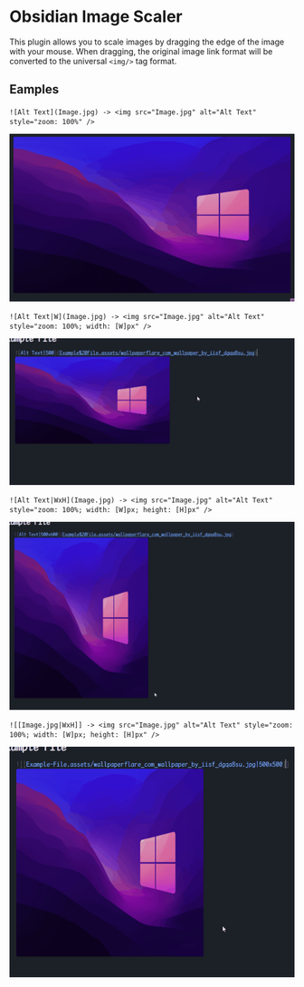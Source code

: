 # Obsidian Image Scaler

This plugin allows you to scale images by dragging the edge of the image with your mouse. When dragging, the original image link format will be converted to the universal `<img/>` tag format.

## Eamples

`![Alt Text](Image.jpg) -> <img src="Image.jpg" alt="Alt Text" style="zoom: 100%" />`

![Before Dragging](images/DraggingExample1.gif)

`![Alt Text|W](Image.jpg) -> <img src="Image.jpg" alt="Alt Text" style="zoom: 100%; width: [W]px" />`

![](images/DraggingExample2.gif)

`![Alt Text|WxH](Image.jpg) -> <img src="Image.jpg" alt="Alt Text" style="zoom: 100%; width: [W]px; height: [H]px" />`

![](images/DraggingExample3.gif)

`![[Image.jpg|WxH]] -> <img src="Image.jpg" alt="Alt Text" style="zoom: 100%; width: [W]px; height: [H]px" />`

![](images/DraggingExample4.gif)
